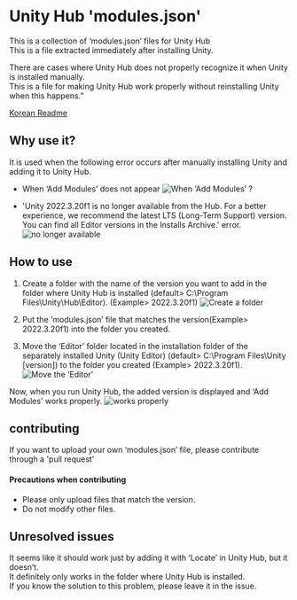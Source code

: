 # Unity Hub 'modules.json'
This is a collection of ‘modules.json’ files for Unity Hub  
This is a file extracted immediately after installing Unity.  
  
There are cases where Unity Hub does not properly recognize it when Unity is installed manually.  
This is a file for making Unity Hub work properly without reinstalling Unity when this happens.”  

[Korean Readme](https://blog.danggun.net/11857)

## Why use it?
It is used when the following error occurs after manually installing Unity and adding it to Unity Hub.
 
- When ‘Add Modules’ does not appear
![When ‘Add Modules’ ?](https://raw.githubusercontent.com/dang-gun/UnityHub_ModulesJson/main/Images/UnityHub_error_001_001.png)

- 'Unity 2022.3.20f1 is no longer available from the Hub. For a better experience, we recommend the latest LTS (Long-Term Support) version. You can find all Editor versions in the Installs Archive.' error.
![no longer available](https://raw.githubusercontent.com/dang-gun/UnityHub_ModulesJson/main/Images/UnityHub_error_001_002.png)

## How to use

1. Create a folder with the name of the version you want to add in the folder where Unity Hub is installed (default> C:\Program Files\Unity\Hub\Editor). (Example> 2022.3.20f1)
![Create a folder](https://raw.githubusercontent.com/dang-gun/UnityHub_ModulesJson/main/Images/UnityHub_error_001_003.png)

1. Put the ‘modules.json’ file that matches the version(Example> 2022.3.20f1) into the folder you created.

1. Move the ‘Editor’ folder located in the installation folder of the separately installed Unity (Unity Editor) (default> C:\Program Files\Unity [version]) to the folder you created (Example> 2022.3.20f1).
![Move the ‘Editor’](https://raw.githubusercontent.com/dang-gun/UnityHub_ModulesJson/main/Images/UnityHub_error_001_004.png)

Now, when you run Unity Hub, the added version is displayed and ‘Add Modules’ works properly.
![works properly](https://raw.githubusercontent.com/dang-gun/UnityHub_ModulesJson/main/Images/UnityHub_error_001_005.png)


## contributing
If you want to upload your own ‘modules.json’ file, please contribute through a 'pull request'

#### Precautions when contributing

- Please only upload files that match the version.
- Do not modify other files.


## Unresolved issues
It seems like it should work just by adding it with ‘Locate’ in Unity Hub, but it doesn’t.  
It definitely only works in the folder where Unity Hub is installed.  
If you know the solution to this problem, please leave it in the issue.  